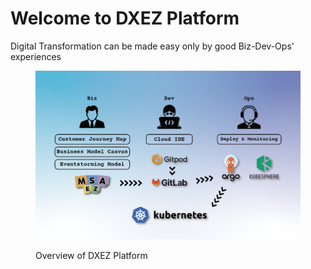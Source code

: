 # Welcome to DXEZ Platform

Digital Transformation can be made easy only by good Biz-Dev-Ops' experiences

<figure><img src=".gitbook/assets/KakaoTalk_Image_2023-11-01-13-30-54.png" alt=""><figcaption><p>Overview of DXEZ Platform</p></figcaption></figure>
